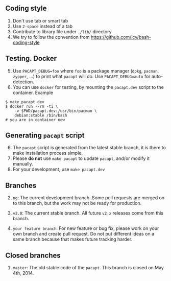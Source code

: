 ## Coding style

1. Don't use tab or smart tab
2. Use `2-space` instead of a tab
3. Contribute to library file under `./lib/` directory
5. We try to follow the convention from
    https://github.com/icy/bash-coding-style

## Testing. Docker

5. Use `PACAPT_DEBUG=foo` where `foo` is a package manager
   (`dpkg`, `pacman`, `zypper`, ...) to print what `pacapt` will do.
   Use `PACAPT_DEBUG=auto` for auto-detection.
6. You can use `docker` for testing, by mounting the `pacapt.dev` script
   to the container. Example

````
$ make pacapt.dev
$ docker run --rm -ti \
    -v $PWD/pacapt.dev:/usr/bin/pacman \
    debian:stable /bin/bash
# you are in container now
````

## Generating `pacapt` script

6. The `pacapt` script is generated from the latest stable branch,
   it is there to make installation process simple.
7. Please **do not** use `make pacapt` to update `pacapt`,
   and/or modify it manually.
8. For your development, use `make pacapt.dev`

## Branches

2. `ng`:
    The current development branch.
    Some pull requests are merged on to this branch,
    but the work may not be ready for production.
3. `v2.0`:
    The current stable branch.
    All future `v2.x` releases come from this branch.

5. `your feature branch`:
    For new feature or bug fix, please work on your own branch
    and create pull request.
    Do not put different ideas on a same branch
    because that makes future tracking harder.

## Closed branches

1. `master`:
    The old stable code of the `pacapt`.
    This branch is closed on May 4th, 2014.
